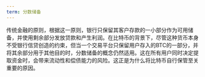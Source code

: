 ```yaml
---
term: 分数储备
---
```


传统金融的原则，根据这一原则，银行只保留其客户存款的一小部分作为可用储备，并使用剩余部分发放贷款和产生利润。在比特币的背景下，尽管这种货币本身不受银行信贷创造的约束，但当一个交易平台只保留用户存入的BTC的一部分，并将其余部分用于其他目的时，分数储备的概念仍然适用。这在所有用户同时决定提取资金时，会带来流动性和偿债能力的风险。这正是为什么将比特币自行保管至关重要的原因。